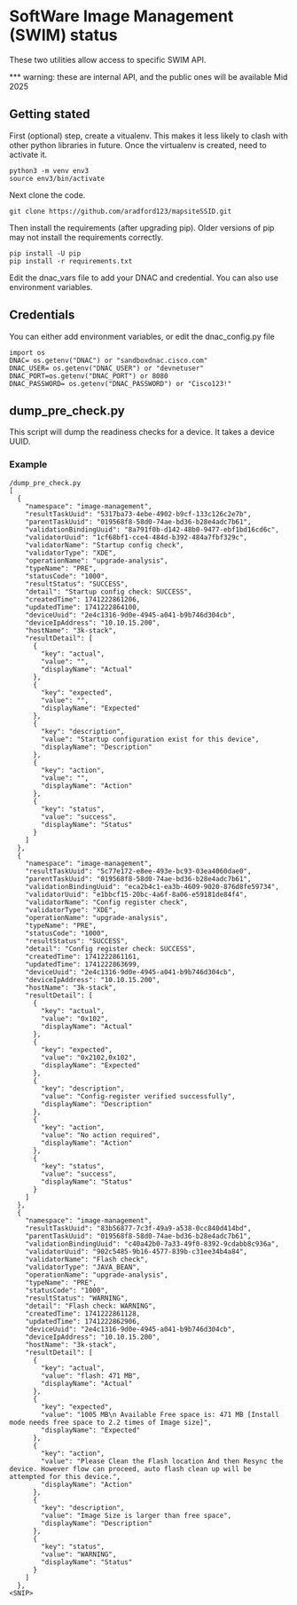# SoftWare Image Management (SWIM) status
These two utilities allow access to specific SWIM API.  

*** warning:  these are internal API, and the public ones will be available Mid 2025

## Getting stated
First (optional) step, create a vitualenv. This makes it less likely to clash with other python libraries in future.
Once the virtualenv is created, need to activate it.
```buildoutcfg
python3 -m venv env3
source env3/bin/activate
```

Next clone the code.

```buildoutcfg
git clone https://github.com/aradford123/mapsiteSSID.git
```

Then install the  requirements (after upgrading pip). 
Older versions of pip may not install the requirements correctly.
```buildoutcfg
pip install -U pip
pip install -r requirements.txt
```

Edit the dnac_vars file to add your DNAC and credential.  You can also use environment variables.

## Credentials

You can either add environment variables, or edit the  dnac_config.py file
```
import os
DNAC= os.getenv("DNAC") or "sandboxdnac.cisco.com"
DNAC_USER= os.getenv("DNAC_USER") or "devnetuser"
DNAC_PORT=os.getenv("DNAC_PORT") or 8080
DNAC_PASSWORD= os.getenv("DNAC_PASSWORD") or "Cisco123!"
```

## dump_pre_check.py
This script will dump the readiness checks for a device.  It takes a device UUID.

### Example

```
/dump_pre_check.py 
[
  {
    "namespace": "image-management",
    "resultTaskUuid": "5317ba73-4ebe-4902-b9cf-133c126c2e7b",
    "parentTaskUuid": "019568f8-58d0-74ae-bd36-b28e4adc7b61",
    "validationBindingUuid": "8a791f0b-d142-48b0-9477-ebf1bd16cd6c",
    "validatorUuid": "1cf68bf1-cce4-484d-b392-484a7fbf329c",
    "validatorName": "Startup config check",
    "validatorType": "XDE",
    "operationName": "upgrade-analysis",
    "typeName": "PRE",
    "statusCode": "1000",
    "resultStatus": "SUCCESS",
    "detail": "Startup config check: SUCCESS",
    "createdTime": 1741222861206,
    "updatedTime": 1741222864100,
    "deviceUuid": "2e4c1316-9d0e-4945-a041-b9b746d304cb",
    "deviceIpAddress": "10.10.15.200",
    "hostName": "3k-stack",
    "resultDetail": [
      {
        "key": "actual",
        "value": "",
        "displayName": "Actual"
      },
      {
        "key": "expected",
        "value": "",
        "displayName": "Expected"
      },
      {
        "key": "description",
        "value": "Startup configuration exist for this device",
        "displayName": "Description"
      },
      {
        "key": "action",
        "value": "",
        "displayName": "Action"
      },
      {
        "key": "status",
        "value": "success",
        "displayName": "Status"
      }
    ]
  },
  {
    "namespace": "image-management",
    "resultTaskUuid": "5c77e172-e8ee-493e-bc93-03ea4060dae0",
    "parentTaskUuid": "019568f8-58d0-74ae-bd36-b28e4adc7b61",
    "validationBindingUuid": "eca2b4c1-ea3b-4609-9020-876d8fe59734",
    "validatorUuid": "e1bbcf15-20bc-4a6f-8a06-e59181de84f4",
    "validatorName": "Config register check",
    "validatorType": "XDE",
    "operationName": "upgrade-analysis",
    "typeName": "PRE",
    "statusCode": "1000",
    "resultStatus": "SUCCESS",
    "detail": "Config register check: SUCCESS",
    "createdTime": 1741222861161,
    "updatedTime": 1741222863699,
    "deviceUuid": "2e4c1316-9d0e-4945-a041-b9b746d304cb",
    "deviceIpAddress": "10.10.15.200",
    "hostName": "3k-stack",
    "resultDetail": [
      {
        "key": "actual",
        "value": "0x102",
        "displayName": "Actual"
      },
      {
        "key": "expected",
        "value": "0x2102,0x102",
        "displayName": "Expected"
      },
      {
        "key": "description",
        "value": "Config-register verified successfully",
        "displayName": "Description"
      },
      {
        "key": "action",
        "value": "No action required",
        "displayName": "Action"
      },
      {
        "key": "status",
        "value": "success",
        "displayName": "Status"
      }
    ]
  },
  {
    "namespace": "image-management",
    "resultTaskUuid": "83b56877-7c3f-49a9-a538-0cc840d414bd",
    "parentTaskUuid": "019568f8-58d0-74ae-bd36-b28e4adc7b61",
    "validationBindingUuid": "c40a42b0-7a33-49f0-8392-9cdabb8c936a",
    "validatorUuid": "902c5485-9b16-4577-839b-c31ee34b4a84",
    "validatorName": "Flash check",
    "validatorType": "JAVA_BEAN",
    "operationName": "upgrade-analysis",
    "typeName": "PRE",
    "statusCode": "1000",
    "resultStatus": "WARNING",
    "detail": "Flash check: WARNING",
    "createdTime": 1741222861128,
    "updatedTime": 1741222862906,
    "deviceUuid": "2e4c1316-9d0e-4945-a041-b9b746d304cb",
    "deviceIpAddress": "10.10.15.200",
    "hostName": "3k-stack",
    "resultDetail": [
      {
        "key": "actual",
        "value": "flash: 471 MB",
        "displayName": "Actual"
      },
      {
        "key": "expected",
        "value": "1005 MB\n Available Free space is: 471 MB [Install mode needs free space to 2.2 times of Image size]",
        "displayName": "Expected"
      },
      {
        "key": "action",
        "value": "Please Clean the Flash location And then Resync the device. However flow can proceed, auto flash clean up will be attempted for this device.",
        "displayName": "Action"
      },
      {
        "key": "description",
        "value": "Image Size is larger than free space",
        "displayName": "Description"
      },
      {
        "key": "status",
        "value": "WARNING",
        "displayName": "Status"
      }
    ]
  },
<SNIP>
```
